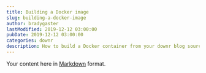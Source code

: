 ```yaml
---
title: Building a Docker image
slug: building-a-docker-image
author: bradygaster
lastModified: 2019-12-12 03:00:00
pubDate: 2019-12-12 03:00:00
categories: downr
description: How to build a Docker container from your downr blog source and content
---
```


Your content here in [Markdown](https://github.com/adam-p/markdown-here/wiki/Markdown-Cheatsheet) format.

